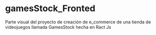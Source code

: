 # gamesStock_Fronted
Parte visual del proyecto de creación de e_commerce de una tienda de videojuegos llamada GamesStock hecha en Ract Js
